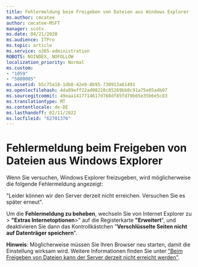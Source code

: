```yaml
---
title: Fehlermeldung beim Freigeben von Dateien aus Windows Explorer
ms.author: cmcatee
author: cmcatee-MSFT
manager: scotv
ms.date: 04/21/2020
ms.audience: ITPro
ms.topic: article
ms.service: o365-administration
ROBOTS: NOINDEX, NOFOLLOW
localization_priority: Normal
ms.custom:
- "1059"
- "5800005"
ms.assetid: b5c75a18-1db8-42e9-8b95-730913a61491
ms.openlocfilehash: 4da89eff22ad08228c85269bb8c91a75e05a4b07
ms.sourcegitcommit: 49eaa1417714617d768df85fd79b65e35b6e5c83
ms.translationtype: MT
ms.contentlocale: de-DE
ms.lasthandoff: 02/11/2022
ms.locfileid: "62701376"
---
```

# <a name="error-message-when-sharing-files-from-windows-explorer"></a>Fehlermeldung beim Freigeben von Dateien aus Windows Explorer

Wenn Sie versuchen, Windows Explorer freizugeben, wird möglicherweise die folgende Fehlermeldung angezeigt:
  
"Leider können wir den Server derzeit nicht erreichen. Versuchen Sie es später erneut".
  
Um die **Fehlermeldung zu beheben**, wechseln Sie von Internet Explorer zu \> **"Extras Internetoptionen**\>" auf die Registerkarte **"Erweitert**", und deaktivieren Sie dann das Kontrollkästchen "**Verschlüsselte Seiten nicht auf Datenträger speichern**".
  
 **Hinweis**: Möglicherweise müssen Sie Ihren Browser neu starten, damit die Einstellung wirksam wird. Weitere Informationen finden Sie unter ["Beim Freigeben von Dateien kann der Server derzeit nicht erreicht werden"](https://go.microsoft.com/fwlink/?linkid=2022914).
  